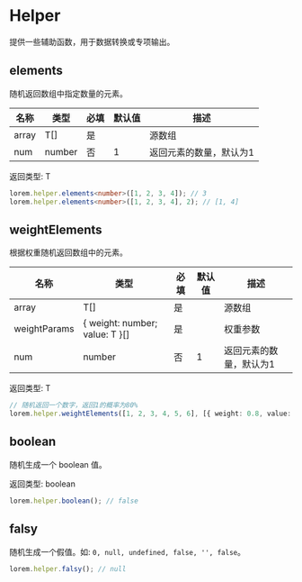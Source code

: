 # Helper

提供一些辅助函数，用于数据转换或专项输出。

## elements

随机返回数组中指定数量的元素。

| 名称  | 类型   | 必填 | 默认值 | 描述                    |
| ----- | ------ | ---- | ------ | ----------------------- |
| array | T[]    | 是   |        | 源数组                  |
| num   | number | 否   | 1      | 返回元素的数量，默认为1 |

返回类型: T

```ts
lorem.helper.elements<number>([1, 2, 3, 4]); // 3
lorem.helper.elements<number>([1, 2, 3, 4], 2); // [1, 4]
```

## weightElements

根据权重随机返回数组中的元素。

| 名称         | 类型                           | 必填 | 默认值 | 描述                    |
| ------------ | ------------------------------ | ---- | ------ | ----------------------- |
| array        | T[]                            | 是   |        | 源数组                  |
| weightParams | { weight: number; value: T }[] | 是   |        | 权重参数                |
| num          | number                         | 否   | 1      | 返回元素的数量，默认为1 |

返回类型: T

```ts
// 随机返回一个数字，返回1的概率为80%
lorem.helper.weightElements([1, 2, 3, 4, 5, 6], [{ weight: 0.8, value: 1 }]); // 1
```

## boolean

随机生成一个 boolean 值。

返回类型: boolean

```ts
lorem.helper.boolean(); // false
```

## falsy

随机生成一个假值。如: `0, null, undefined, false, '', false`。

```ts
lorem.helper.falsy(); // null
```
